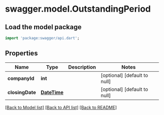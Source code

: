 # swagger.model.OutstandingPeriod

## Load the model package
```dart
import 'package:swagger/api.dart';
```

## Properties
Name | Type | Description | Notes
------------ | ------------- | ------------- | -------------
**companyId** | **int** |  | [optional] [default to null]
**closingDate** | [**DateTime**](DateTime.md) |  | [optional] [default to null]

[[Back to Model list]](../README.md#documentation-for-models) [[Back to API list]](../README.md#documentation-for-api-endpoints) [[Back to README]](../README.md)


